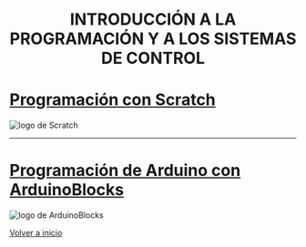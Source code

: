 <h1 align="center">INTRODUCCIÓN A LA PROGRAMACIÓN Y A LOS SISTEMAS DE CONTROL </h1>

# [Programación con Scratch](Scratch/readme.md)  

![logo de Scratch](https://4.bp.blogspot.com/-0Ux71fDbl8w/U-Swi3c5jZI/AAAAAAAAEOw/E1sI74IuRoU/w1200-h630-p-k-no-nu/scratch.png "Logo de Scratch")  

---

# [Programación de Arduino con ArduinoBlocks](ArduinoBlocks/readme.md)

![logo de ArduinoBlocks](https://www.robolot.online/pluginfile.php/436/course/section/50/arduinoblocks_logo2_medium.png "Logo de ArduinoBlocks")

[Volver a inicio](https://github.com/angelmicelti/TecnoVilladiego3)
